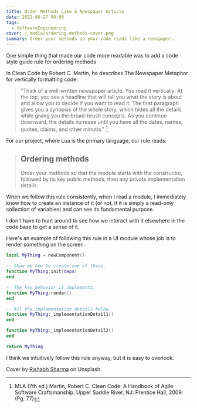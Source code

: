 ```yaml
---
title: Order Methods Like A Newspaper Article
date: 2022-06-27 00:00
tags:
  - SoftwareEngineering
cover: /_media/ordering-methods-cover.png
summary: Order your methods so your code reads like a newspaper.
---
```


One simple thing that made our code more readable was to add a code style guide rule for ordering methods

In Clean Code by Robert C. Martin, he describes The Newspaper Metaphor for vertically formatting code:

> "Think of a well-written newspaper article. You read it vertically. At the top, you see a headline that will tell you what the story is about and allow you to decide if you want to read it. The first paragraph gives you a synopsis of the whole story, which hides all the details while giving you the broad-brush concepts. As you continue downward, the details increase until you have all the dates, names, quotes, claims, and other minutia." [^1]

For our project, where Lua is the primary language, our rule reads:

> ## Ordering methods
> 
> Order your methods so that the module starts with the constructor, followed by its key public methods, then any private implementation details.

When we follow this rule consistently, when I read a module, I immediately know how to create an instance of it (or not, if it is simply a read-only collection of variables) and can see its fundamental purpose.

I don't have to hunt around to see how we interact with it elsewhere in the code base to get a sense of it.

Here's an example of following this rule in a UI module whose job is to render something on the screen.

```lua
local MyThing = newComponent()

-- Show me how to create one of these.
function MyThing:init(deps)
end

-- The key behavior it implements.
function MyThing:render()
end

-- All the implementation details below.
function MyThing:_implementationDetail1()
end

function MyThing:_implementationDetail2()
end

return MyThing
```

I think we intuitively follow this rule anyway, but it is easy to overlook.

Cover by [Rishabh Sharma](https://unsplash.com/@rishabhben) on Unsplash.

[^1]: MLA (7th ed.) Martin, Robert C. Clean Code: A Handbook of Agile Software Craftsmanship. Upper Saddle River, NJ: Prentice Hall, 2009. (Pg. 77)